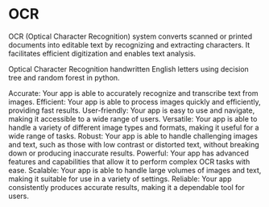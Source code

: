 # OCR
OCR (Optical Character Recognition) system converts scanned or printed documents into editable text by recognizing and extracting characters. It facilitates efficient digitization and enables text analysis.

Optical Character Recognition handwritten English letters using decision tree and random forest in python.

Accurate: Your app is able to accurately recognize and transcribe text from images. Efficient: Your app is able to process images quickly and efficiently, providing fast results. User-friendly: Your app is easy to use and navigate, making it accessible to a wide range of users. Versatile: Your app is able to handle a variety of different image types and formats, making it useful for a wide range of tasks. Robust: Your app is able to handle challenging images and text, such as those with low contrast or distorted text, without breaking down or producing inaccurate results. Powerful: Your app has advanced features and capabilities that allow it to perform complex OCR tasks with ease. Scalable: Your app is able to handle large volumes of images and text, making it suitable for use in a variety of settings. Reliable: Your app consistently produces accurate results, making it a dependable tool for users.

